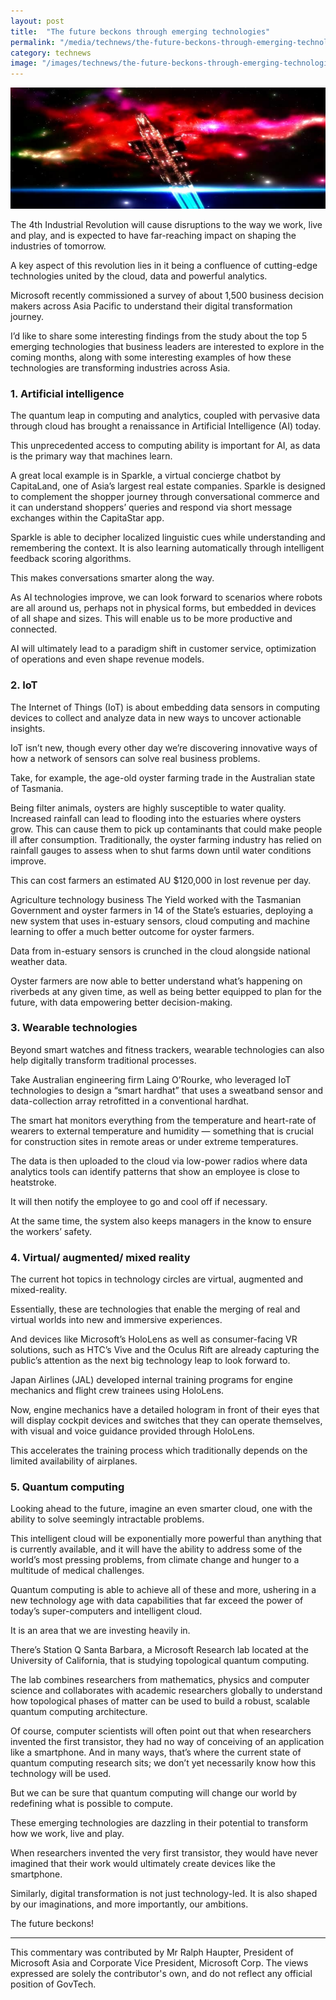 ```yaml
---
layout: post
title:  "The future beckons through emerging technologies"
permalink: "/media/technews/the-future-beckons-through-emerging-technologies"
category: technews
image: "/images/technews/the-future-beckons-through-emerging-technologies-part-1.png"
---
```


![The future beckons through emerging technologies](/images/technews/the-future-beckons-through-emerging-technologies-part-1.png)

The 4th Industrial Revolution will cause disruptions to the way we work, live and play, and is expected to have far-reaching impact on shaping the industries of tomorrow.

A key aspect of this revolution lies in it being a confluence of cutting-edge technologies united by the cloud, data and powerful analytics.

Microsoft recently commissioned a survey of about 1,500 business decision makers across Asia Pacific to understand their digital transformation journey.

I’d like to share some interesting findings from the study about the top 5 emerging technologies that business leaders are interested to explore in the coming months, along with some interesting examples of how these technologies are transforming industries across Asia.

### **1. Artificial intelligence**
The quantum leap in computing and analytics, coupled with pervasive data through cloud has brought a renaissance in Artificial Intelligence (AI) today.

This unprecedented access to computing ability is important for AI, as data is the primary way that machines learn.

A great local example is in Sparkle, a virtual concierge chatbot by CapitaLand, one of Asia’s largest real estate companies. Sparkle is designed to complement the shopper journey through conversational commerce and it can understand shoppers’ queries and respond via short message exchanges within the CapitaStar app.

Sparkle is able to decipher localized linguistic cues while understanding and remembering the context. It is also learning automatically through intelligent feedback scoring algorithms.

This makes conversations smarter along the way.

As AI technologies improve, we can look forward to scenarios where robots are all around us, perhaps not in physical forms, but embedded in devices of all shape and sizes. This will enable us to be more productive and connected.

AI will ultimately lead to a paradigm shift in customer service, optimization of operations and even shape revenue models.

### **2. IoT**
The Internet of Things (IoT) is about embedding data sensors in computing devices to collect and analyze data in new ways to uncover actionable insights.

IoT isn’t new, though every other day we’re discovering innovative ways of how a network of sensors can solve real business problems.

Take, for example, the age-old oyster farming trade in the Australian state of Tasmania.

Being filter animals, oysters are highly susceptible to water quality. Increased rainfall can lead to flooding into the estuaries where oysters grow. This can cause them to pick up contaminants that could make people ill after consumption. Traditionally, the oyster farming industry has relied on rainfall gauges to assess when to shut farms down until water conditions improve.

This can cost farmers an estimated AU $120,000 in lost revenue per day.

Agriculture technology business The Yield worked with the Tasmanian Government and oyster farmers in 14 of the State’s estuaries, deploying a new system that uses in-estuary sensors, cloud computing and machine learning to offer a much better outcome for oyster farmers.

Data from in-estuary sensors is crunched in the cloud alongside national weather data.

Oyster farmers are now able to better understand what’s happening on riverbeds at any given time, as well as being better equipped to plan for the future, with data empowering better decision-making.

### **3. Wearable technologies**
Beyond smart watches and fitness trackers, wearable technologies can also help digitally transform traditional processes.

Take Australian engineering firm Laing O’Rourke, who leveraged IoT technologies to design a “smart hardhat” that uses a sweatband sensor and data-collection array retrofitted in a conventional hardhat.

The smart hat monitors everything from the temperature and heart-rate of wearers to external temperature and humidity — something that is crucial for construction sites in remote areas or under extreme temperatures.

The data is then uploaded to the cloud via low-power radios where data analytics tools can identify patterns that show an employee is close to heatstroke.

It will then notify the employee to go and cool off if necessary.

At the same time, the system also keeps managers in the know to ensure the workers’ safety.

### **4. Virtual/ augmented/ mixed reality**
The current hot topics in technology circles are virtual, augmented and mixed-reality.

Essentially, these are technologies that enable the merging of real and virtual worlds into new and immersive experiences.

And devices like Microsoft’s HoloLens as well as consumer-facing VR solutions, such as HTC’s Vive and the Oculus Rift are already capturing the public’s attention as the next big technology leap to look forward to.

Japan Airlines (JAL) developed internal training programs for engine mechanics and flight crew trainees using HoloLens.

Now, engine mechanics have a detailed hologram in front of their eyes that will display cockpit devices and switches that they can operate themselves, with visual and voice guidance provided through HoloLens.

This accelerates the training process which traditionally depends on the limited availability of airplanes.

### **5. Quantum computing**
Looking ahead to the future, imagine an even smarter cloud, one with the ability to solve seemingly intractable problems.

This intelligent cloud will be exponentially more powerful than anything that is currently available, and it will have the ability to address some of the world’s most pressing problems, from climate change and hunger to a multitude of medical challenges.

Quantum computing is able to achieve all of these and more, ushering in a new technology age with data capabilities that far exceed the power of today’s super-computers and intelligent cloud.

It is an area that we are investing heavily in.

There’s Station Q Santa Barbara, a Microsoft Research lab located at the University of California, that is studying topological quantum computing.

The lab combines researchers from mathematics, physics and computer science and collaborates with academic researchers globally to understand how topological phases of matter can be used to build a robust, scalable quantum computing architecture.

Of course, computer scientists will often point out that when researchers invented the first transistor, they had no way of conceiving of an application like a smartphone. And in many ways, that’s where the current state of quantum computing research sits; we don’t yet necessarily know how this technology will be used.

But we can be sure that quantum computing will change our world by redefining what is possible to compute.

 

These emerging technologies are dazzling in their potential to transform how we work, live and play.

When researchers invented the very first transistor, they would have never imagined that their work would ultimately create devices like the smartphone.

Similarly, digital transformation is not just technology-led. It is also shaped by our imaginations, and more importantly, our ambitions.

The future beckons!

---

This commentary was contributed by Mr Ralph Haupter, President of Microsoft Asia and Corporate Vice President, Microsoft Corp.
The views expressed are solely the contributor's own, and do not reflect any official position of GovTech.

